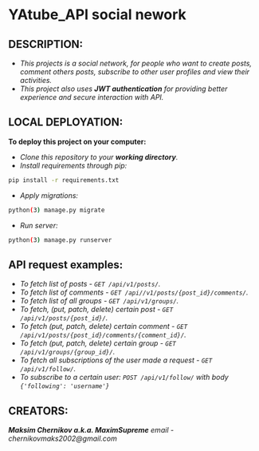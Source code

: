 # YAtube_API social nework



## DESCRIPTION:

- _This projects is a social network, for people who want to create posts, comment others posts, subscribe to other user profiles and view their activities._
- _This project also uses ***JWT authentication*** for providing better experience and secure interaction with API._



## LOCAL DEPLOYATION:

**To deploy this project on your computer:**
- _Clone this repository to your ***working directory***._
- _Install requirements through pip:_
```bash
pip install -r requirements.txt
```
- _Apply migrations:_
```bash
python(3) manage.py migrate
```
- _Run server:_
```bash
python(3) manage.py runserver
```



## API request examples:

- _To fetch list of posts - `GET /api/v1/posts/`._
- _To fetch list of comments - `GET /api//v1/posts/{post_id}/comments/`._
- _To fetch list of all groups - `GET /api/v1/groups/`._
- _To fetch, (put, patch, delete) certain post - `GET /api/v1/posts/{post_id}/`._
- _To fetch (put, patch, delete) certain comment - `GET /api/v1/posts/{post_id}/comments/{comment_id}/`._
- _To fetch (put, patch, delete) certain group - `GET /api/v1/groups/{group_id}/`._
- _To fetch all subscriptions of the user made a request - `GET /api/v1/follow/`._
- _To subscribe to a certain user: `POST /api/v1/follow/` with body `{'following': 'username'}`_



## CREATORS:

***Maksim Chernikov a.k.a. MaximSupreme***
_email - chernikovmaks2002@gmail.com_
